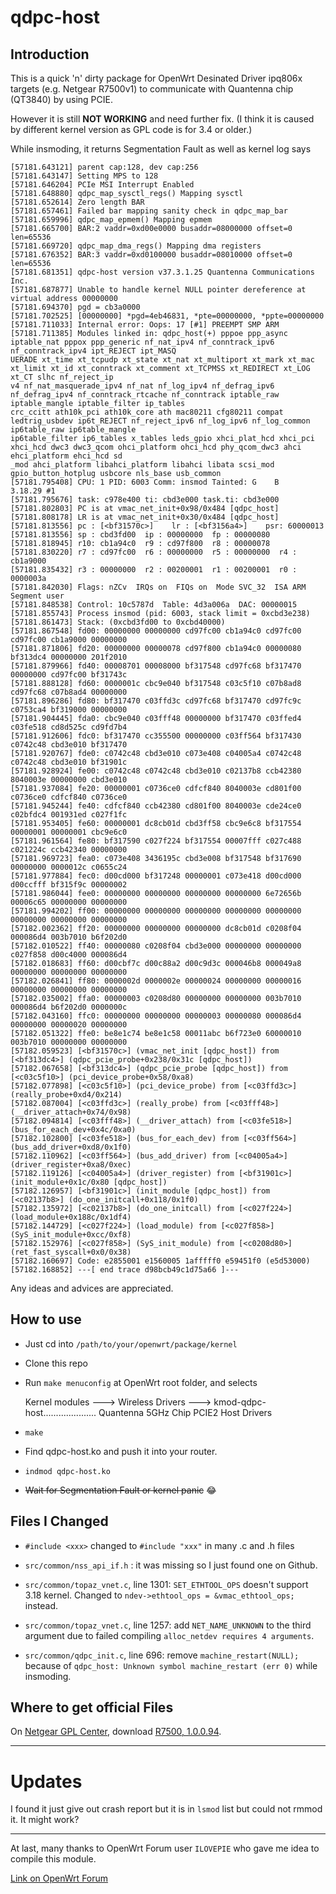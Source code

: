 # qdpc-host

## Introduction

This is a quick 'n' dirty package for OpenWrt Desinated Driver ipq806x targets (e.g. Netgear R7500v1) to communicate with Quantenna chip (QT3840) by using PCIE.

However it is still **NOT WORKING** and need further fix. (I think it is caused by different kernel version as GPL code is for 3.4 or older.)

While insmoding, it returns Segmentation Fault as well as kernel log says

```
[57181.643121] parent cap:128, dev cap:256
[57181.643147] Setting MPS to 128
[57181.646204] PCIe MSI Interrupt Enabled
[57181.648880] qdpc_map_sysctl_regs() Mapping sysctl
[57181.652614] Zero length BAR
[57181.657461] Failed bar mapping sanity check in qdpc_map_bar
[57181.659996] qdpc_map_epmem() Mapping epmem
[57181.665700] BAR:2 vaddr=0xd00e0000 busaddr=08000000 offset=0 len=65536
[57181.669720] qdpc_map_dma_regs() Mapping dma registers
[57181.676352] BAR:3 vaddr=0xd0100000 busaddr=08010000 offset=0 len=65536
[57181.681351] qdpc-host version v37.3.1.25 Quantenna Communications Inc.
[57181.687877] Unable to handle kernel NULL pointer dereference at virtual address 00000000
[57181.694370] pgd = cb3a0000
[57181.702525] [00000000] *pgd=4eb46831, *pte=00000000, *ppte=00000000
[57181.711033] Internal error: Oops: 17 [#1] PREEMPT SMP ARM
[57181.711385] Modules linked in: qdpc_host(+) pppoe ppp_async iptable_nat pppox ppp_generic nf_nat_ipv4 nf_conntrack_ipv6 nf_conntrack_ipv4 ipt_REJECT ipt_MASQ                                                                                         UERADE xt_time xt_tcpudp xt_state xt_nat xt_multiport xt_mark xt_mac xt_limit xt_id xt_conntrack xt_comment xt_TCPMSS xt_REDIRECT xt_LOG xt_CT slhc nf_reject_ip                                                                                         v4 nf_nat_masquerade_ipv4 nf_nat nf_log_ipv4 nf_defrag_ipv6 nf_defrag_ipv4 nf_conntrack_rtcache nf_conntrack iptable_raw iptable_mangle iptable_filter ip_tables                                                                                          crc_ccitt ath10k_pci ath10k_core ath mac80211 cfg80211 compat ledtrig_usbdev ip6t_REJECT nf_reject_ipv6 nf_log_ipv6 nf_log_common ip6table_raw ip6table_mangle                                                                                          ip6table_filter ip6_tables x_tables leds_gpio xhci_plat_hcd xhci_pci xhci_hcd dwc3 dwc3_qcom ohci_platform ohci_hcd phy_qcom_dwc3 ahci ehci_platform ehci_hcd sd                                                                                         _mod ahci_platform libahci_platform libahci libata scsi_mod gpio_button_hotplug usbcore nls_base usb_common
[57181.795408] CPU: 1 PID: 6003 Comm: insmod Tainted: G    B          3.18.29 #1
[57181.795676] task: c978e400 ti: cbd3e000 task.ti: cbd3e000
[57181.802803] PC is at vmac_net_init+0x98/0x484 [qdpc_host]
[57181.808178] LR is at vmac_net_init+0x30/0x484 [qdpc_host]
[57181.813556] pc : [<bf31570c>]    lr : [<bf3156a4>]    psr: 60000013
[57181.813556] sp : cbd3fd00  ip : 00000000  fp : 00000080
[57181.818945] r10: cb1a94c0  r9 : cd97f800  r8 : 00000078
[57181.830220] r7 : cd97fc00  r6 : 00000000  r5 : 00000000  r4 : cb1a9000
[57181.835432] r3 : 00000000  r2 : 00200001  r1 : 00200001  r0 : 0000003a
[57181.842030] Flags: nZCv  IRQs on  FIQs on  Mode SVC_32  ISA ARM  Segment user
[57181.848538] Control: 10c5787d  Table: 4d3a006a  DAC: 00000015
[57181.855743] Process insmod (pid: 6003, stack limit = 0xcbd3e238)
[57181.861473] Stack: (0xcbd3fd00 to 0xcbd40000)
[57181.867548] fd00: 00000000 00000000 cd97fc00 cb1a94c0 cd97fc00 cd97fc00 cb1a9000 00000000
[57181.871806] fd20: 00000000 00000078 cd97f800 cb1a94c0 00000080 bf313dc4 00000000 201f2010
[57181.879966] fd40: 00008701 00008000 bf317548 cd97fc68 bf317470 00000000 cd97fc00 bf31743c
[57181.888128] fd60: 0000001c cbc9e040 bf317548 c03c5f10 c07b8ad8 cd97fc68 c07b8ad4 00000000
[57181.896286] fd80: bf317470 c03ffd3c cd97fc68 bf317470 cd97fc9c c0753ca4 bf319000 00000000
[57181.904445] fda0: cbc9e040 c03fff48 00000000 bf317470 c03ffed4 c03fe518 cd8d525c cd9fd7b4
[57181.912606] fdc0: bf317470 cc355500 00000000 c03ff564 bf317430 c0742c48 cbd3e010 bf317470
[57181.920767] fde0: c0742c48 cbd3e010 c073e408 c04005a4 c0742c48 c0742c48 cbd3e010 bf31901c
[57181.928924] fe00: c0742c48 c0742c48 cbd3e010 c02137b8 ccb42380 8040003e 00000000 cbd3e010
[57181.937084] fe20: 00000001 c0736ce0 cdfcf840 8040003e cd801f00 c0736ce0 cdfcf840 c0736ce0
[57181.945244] fe40: cdfcf840 ccb42380 cd801f00 8040003e cde24ce0 c02bfdc4 001931ed c027f1fc
[57181.953405] fe60: 00000001 dc8cb01d cbd3ff58 cbc9e6c8 bf317554 00000001 00000001 cbc9e6c0
[57181.961564] fe80: bf317590 c027f224 bf317554 00007fff c027c488 c021224c ccb42340 00000000
[57181.969723] fea0: c073e408 3436195c cbd3e008 bf317548 bf317690 00000000 0000012c c0655c24
[57181.977884] fec0: d00cd000 bf317248 00000001 c073e418 d00cd000 d00ccfff bf315f9c 00000002
[57181.986044] fee0: 00000000 00000000 00000000 00000000 6e72656b 00006c65 00000000 00000000
[57181.994202] ff00: 00000000 00000000 00000000 00000000 00000000 00000000 00000000 00000000
[57182.002362] ff20: 00000000 00000000 00000000 dc8cb01d c0208f04 000086d4 003b7010 b6f202d0
[57182.010522] ff40: 00000080 c0208f04 cbd3e000 00000000 00000000 c027f858 d00c4000 000086d4
[57182.018683] ff60: d00cbf7c d00c88a2 d00c9d3c 000046b8 000049a8 00000000 00000000 00000000
[57182.026841] ff80: 0000002d 0000002e 00000024 00000000 00000016 00000000 00000000 00000000
[57182.035002] ffa0: 00000003 c0208d80 00000000 00000000 003b7010 000086d4 b6f202d0 0000000c
[57182.043160] ffc0: 00000000 00000000 00000003 00000080 000086d4 00000000 00000020 00000000
[57182.051322] ffe0: be8e1c74 be8e1c58 00011abc b6f723e0 60000010 003b7010 00000000 00000000
[57182.059523] [<bf31570c>] (vmac_net_init [qdpc_host]) from [<bf313dc4>] (qdpc_pcie_probe+0x238/0x31c [qdpc_host])
[57182.067658] [<bf313dc4>] (qdpc_pcie_probe [qdpc_host]) from [<c03c5f10>] (pci_device_probe+0x58/0xa8)
[57182.077898] [<c03c5f10>] (pci_device_probe) from [<c03ffd3c>] (really_probe+0xd4/0x214)
[57182.087004] [<c03ffd3c>] (really_probe) from [<c03fff48>] (__driver_attach+0x74/0x98)
[57182.094814] [<c03fff48>] (__driver_attach) from [<c03fe518>] (bus_for_each_dev+0x4c/0xa0)
[57182.102800] [<c03fe518>] (bus_for_each_dev) from [<c03ff564>] (bus_add_driver+0xd8/0x1f0)
[57182.110962] [<c03ff564>] (bus_add_driver) from [<c04005a4>] (driver_register+0xa8/0xec)
[57182.119126] [<c04005a4>] (driver_register) from [<bf31901c>] (init_module+0x1c/0x80 [qdpc_host])
[57182.126957] [<bf31901c>] (init_module [qdpc_host]) from [<c02137b8>] (do_one_initcall+0x118/0x1f0)
[57182.135972] [<c02137b8>] (do_one_initcall) from [<c027f224>] (load_module+0x188c/0x1df4)
[57182.144729] [<c027f224>] (load_module) from [<c027f858>] (SyS_init_module+0xcc/0xf8)
[57182.152976] [<c027f858>] (SyS_init_module) from [<c0208d80>] (ret_fast_syscall+0x0/0x38)
[57182.160697] Code: e2855001 e1560005 1afffff0 e59451f0 (e5d53000)
[57182.168852] ---[ end trace d98bcb49c1d75a66 ]---
```

Any ideas and advices are appreciated.

## How to use

* Just cd into `/path/to/your/openwrt/package/kernel`

* Clone this repo

* Run `make menuconfig` at OpenWrt root folder, and selects

	Kernel modules --->
		Wireless Drivers --->
			<M> kmod-qdpc-host..................... Quantenna 5GHz Chip PCIE2 Host Drivers

* `make`

* Find qdpc-host.ko and push it into your router.

* `indmod qdpc-host.ko`

* ~~Wait for Segmentation Fault or kernel panic~~ :joy:

## Files I Changed

* `#include <xxx>` changed to `#include "xxx"` in many .c and .h files

* `src/common/nss_api_if.h` : it was missing so I just found one on Github.

* `src/common/topaz_vnet.c`, line 1301: `SET_ETHTOOL_OPS` doesn't support 3.18 kernel. Changed to `ndev->ethtool_ops = &vmac_ethtool_ops;` instead.

* `src/common/topaz_vnet.c`, line 1257: add `NET_NAME_UNKNOWN` to the third argument due to failed compiling `alloc_netdev requires 4 arguments`.

* `src/common/qdpc_init.c`, line 696: remove `machine_restart(NULL);` because of `qdpc_host: Unknown symbol machine_restart (err 0)` while insmoding.

## Where to get official Files

On [Netgear GPL Center](http://kb.netgear.com/app/answers/detail/a_id/2649/~/netgear-open-source-code-for-programmers-(gpl)), download [R7500, 1.0.0.94](http://www.downloads.netgear.com/files/GPL/R7500-and_qtn_gpl_src_V1.0.0.94.zip).

---

# Updates

I found it just give out crash report but it is in `lsmod` list but could not rmmod it. It might work?

---

At last, many thanks to OpenWrt Forum user `ILOVEPIE` who gave me idea to compile this module.

[Link on OpenWrt Forum](https://forum.openwrt.org/viewtopic.php?id=64195)

